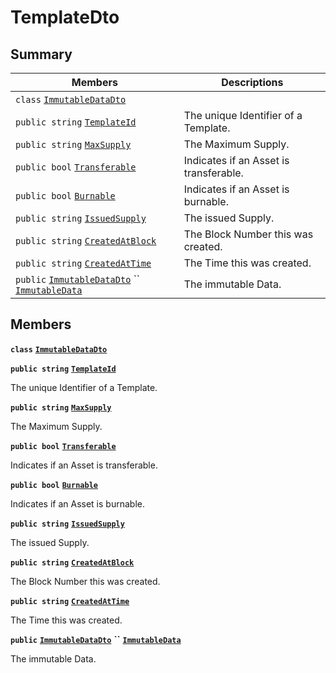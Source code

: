 # TemplateDto

## Summary

| Members                                                                                                                                                                                                                                                                                                                                                                               | Descriptions                           |
| ------------------------------------------------------------------------------------------------------------------------------------------------------------------------------------------------------------------------------------------------------------------------------------------------------------------------------------------------------------------------------------- | -------------------------------------- |
| `class` [`ImmutableDataDto`](AtomicMarketApiClient--Sales--SaleDto--DataDto--AssetDto--TemplateDto--ImmutableDataDto.md)                                                                                                                                                                                                                                                              |                                        |
| `public string` [`TemplateId`](AtomicMarketApiClient--Sales--SaleDto--DataDto--AssetDto--TemplateDto.md#class\_atomic\_market\_api\_client\_1\_1\_sales\_1\_1\_sale\_dto\_1\_1\_data\_dto\_1\_1\_asset\_dto\_1\_1\_template\_dto\_1a5c685b09e3b7fae8be2d38c8f4803549)                                                                                                                 | The unique Identifier of a Template.   |
| `public string` [`MaxSupply`](AtomicMarketApiClient--Sales--SaleDto--DataDto--AssetDto--TemplateDto.md#class\_atomic\_market\_api\_client\_1\_1\_sales\_1\_1\_sale\_dto\_1\_1\_data\_dto\_1\_1\_asset\_dto\_1\_1\_template\_dto\_1a4dd50194618fac55b4d08b6c93724a32)                                                                                                                  | The Maximum Supply.                    |
| `public bool` [`Transferable`](AtomicMarketApiClient--Sales--SaleDto--DataDto--AssetDto--TemplateDto.md#class\_atomic\_market\_api\_client\_1\_1\_sales\_1\_1\_sale\_dto\_1\_1\_data\_dto\_1\_1\_asset\_dto\_1\_1\_template\_dto\_1ab0a2025837cfad369c22e114d1c93d42)                                                                                                                 | Indicates if an Asset is transferable. |
| `public bool` [`Burnable`](AtomicMarketApiClient--Sales--SaleDto--DataDto--AssetDto--TemplateDto.md#class\_atomic\_market\_api\_client\_1\_1\_sales\_1\_1\_sale\_dto\_1\_1\_data\_dto\_1\_1\_asset\_dto\_1\_1\_template\_dto\_1a50c30f69b54db362be32720d5cc433bd)                                                                                                                     | Indicates if an Asset is burnable.     |
| `public string` [`IssuedSupply`](AtomicMarketApiClient--Sales--SaleDto--DataDto--AssetDto--TemplateDto.md#class\_atomic\_market\_api\_client\_1\_1\_sales\_1\_1\_sale\_dto\_1\_1\_data\_dto\_1\_1\_asset\_dto\_1\_1\_template\_dto\_1a3cb7f0ff4cebaec1e75ad6a8a0fbc944)                                                                                                               | The issued Supply.                     |
| `public string` [`CreatedAtBlock`](AtomicMarketApiClient--Sales--SaleDto--DataDto--AssetDto--TemplateDto.md#class\_atomic\_market\_api\_client\_1\_1\_sales\_1\_1\_sale\_dto\_1\_1\_data\_dto\_1\_1\_asset\_dto\_1\_1\_template\_dto\_1a022adc431e5845376e250208a999e12d)                                                                                                             | The Block Number this was created.     |
| `public string` [`CreatedAtTime`](AtomicMarketApiClient--Sales--SaleDto--DataDto--AssetDto--TemplateDto.md#class\_atomic\_market\_api\_client\_1\_1\_sales\_1\_1\_sale\_dto\_1\_1\_data\_dto\_1\_1\_asset\_dto\_1\_1\_template\_dto\_1a4cb9b4aaa1372df6dc2bb7d8f4916403)                                                                                                              | The Time this was created.             |
| `public` [`ImmutableDataDto`](AtomicMarketApiClient--Sales--SaleDto--DataDto--AssetDto--TemplateDto--ImmutableDataDto.md) `` [`ImmutableData`](AtomicMarketApiClient--Sales--SaleDto--DataDto--AssetDto--TemplateDto.md#class\_atomic\_market\_api\_client\_1\_1\_sales\_1\_1\_sale\_dto\_1\_1\_data\_dto\_1\_1\_asset\_dto\_1\_1\_template\_dto\_1a28b34021a1981f45a7e386c19634f80c) | The immutable Data.                    |

## Members

**`class`** [**`ImmutableDataDto`**](AtomicMarketApiClient--Sales--SaleDto--DataDto--AssetDto--TemplateDto--ImmutableDataDto.md)

**`public string`** [**`TemplateId`**](AtomicMarketApiClient--Sales--SaleDto--DataDto--AssetDto--TemplateDto.md#class\_atomic\_market\_api\_client\_1\_1\_sales\_1\_1\_sale\_dto\_1\_1\_data\_dto\_1\_1\_asset\_dto\_1\_1\_template\_dto\_1a5c685b09e3b7fae8be2d38c8f4803549)

The unique Identifier of a Template.

**`public string`** [**`MaxSupply`**](AtomicMarketApiClient--Sales--SaleDto--DataDto--AssetDto--TemplateDto.md#class\_atomic\_market\_api\_client\_1\_1\_sales\_1\_1\_sale\_dto\_1\_1\_data\_dto\_1\_1\_asset\_dto\_1\_1\_template\_dto\_1a4dd50194618fac55b4d08b6c93724a32)

The Maximum Supply.

**`public bool`** [**`Transferable`**](AtomicMarketApiClient--Sales--SaleDto--DataDto--AssetDto--TemplateDto.md#class\_atomic\_market\_api\_client\_1\_1\_sales\_1\_1\_sale\_dto\_1\_1\_data\_dto\_1\_1\_asset\_dto\_1\_1\_template\_dto\_1ab0a2025837cfad369c22e114d1c93d42)

Indicates if an Asset is transferable.

**`public bool`** [**`Burnable`**](AtomicMarketApiClient--Sales--SaleDto--DataDto--AssetDto--TemplateDto.md#class\_atomic\_market\_api\_client\_1\_1\_sales\_1\_1\_sale\_dto\_1\_1\_data\_dto\_1\_1\_asset\_dto\_1\_1\_template\_dto\_1a50c30f69b54db362be32720d5cc433bd)

Indicates if an Asset is burnable.

**`public string`** [**`IssuedSupply`**](AtomicMarketApiClient--Sales--SaleDto--DataDto--AssetDto--TemplateDto.md#class\_atomic\_market\_api\_client\_1\_1\_sales\_1\_1\_sale\_dto\_1\_1\_data\_dto\_1\_1\_asset\_dto\_1\_1\_template\_dto\_1a3cb7f0ff4cebaec1e75ad6a8a0fbc944)

The issued Supply.

**`public string`** [**`CreatedAtBlock`**](AtomicMarketApiClient--Sales--SaleDto--DataDto--AssetDto--TemplateDto.md#class\_atomic\_market\_api\_client\_1\_1\_sales\_1\_1\_sale\_dto\_1\_1\_data\_dto\_1\_1\_asset\_dto\_1\_1\_template\_dto\_1a022adc431e5845376e250208a999e12d)

The Block Number this was created.

**`public string`** [**`CreatedAtTime`**](AtomicMarketApiClient--Sales--SaleDto--DataDto--AssetDto--TemplateDto.md#class\_atomic\_market\_api\_client\_1\_1\_sales\_1\_1\_sale\_dto\_1\_1\_data\_dto\_1\_1\_asset\_dto\_1\_1\_template\_dto\_1a4cb9b4aaa1372df6dc2bb7d8f4916403)

The Time this was created.

**`public`** [**`ImmutableDataDto`**](AtomicMarketApiClient--Sales--SaleDto--DataDto--AssetDto--TemplateDto--ImmutableDataDto.md) **``** [**`ImmutableData`**](AtomicMarketApiClient--Sales--SaleDto--DataDto--AssetDto--TemplateDto.md#class\_atomic\_market\_api\_client\_1\_1\_sales\_1\_1\_sale\_dto\_1\_1\_data\_dto\_1\_1\_asset\_dto\_1\_1\_template\_dto\_1a28b34021a1981f45a7e386c19634f80c)

The immutable Data.
